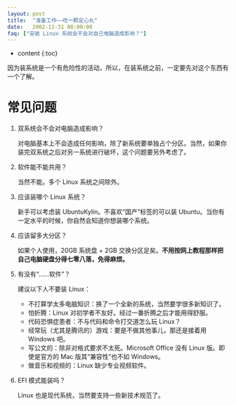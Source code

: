 ```yaml
---
layout: post
title:  "准备工作——吃一颗定心丸"
date:   2002-12-31 00:00:00
faq: ["安装 Linux 系统会不会对自己电脑造成影响？"]
---
```

* content
{:toc}

因为装系统是一个有危险性的活动，所以，在装系统之前，一定要先对这个东西有一个了解。

# 常见问题

1. 双系统会不会对电脑造成影响？

   对电脑基本上不会造成任何影响，除了新系统要单独占个分区。当然，如果你装完双系统之后对另一系统进行破坏，这个问题要另外考虑了。

2. 软件能不能共用？

   当然不能。多个 Linux 系统之间除外。

3. 应该装哪个 Linux 系统？

   新手可以考虑装 UbuntuKylin。不喜欢“国产”标签的可以装 Ubuntu。当你有一定水平的时候，你自然会知道你想装哪个系统。

4. 应该留多大分区？

   如果个人使用，20GB 系统盘 + 2GB 交换分区足矣。**不用按网上教程那样把自己电脑硬盘分得七零八落，免得麻烦。**

5. 有没有“……软件”？

   建议以下人不要装 Linux：

      * 不打算学太多电脑知识：换了一个全新的系统，当然要学很多新知识了。
      * 怕折腾：Linux 对初学者不友好。经过一番折腾之后才能用得舒服。
      * 代码恐惧症患者：不与代码和命令打交道怎么玩 Linux？
      * 经常玩（尤其是腾讯的）游戏：要是不做其他事儿，那还是接着用 Windows 吧。
      * 写公文的：除非对格式要求不太死。Microsoft Office 没有 Linux 版。即使是官方的 Mac 版其“兼容性”也不如 Windows。
      * 做音乐和视频的：Linux 缺少专业视频软件。

6. EFI 模式能装吗？

   Linux 也是现代系统，当然要支持一些新技术规范了。

